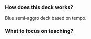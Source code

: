 
### How does this deck works?

Blue semi-aggro deck based on tempo.

### What to focus on teaching?

